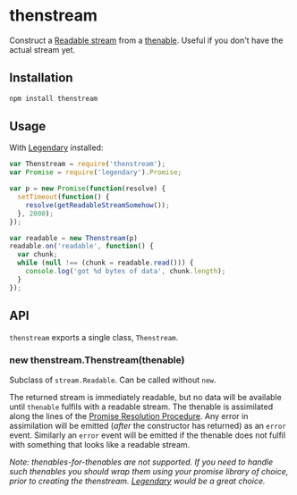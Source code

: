 thenstream
==========

Construct a [Readable stream](http://nodejs.org/api/stream.html#stream_class_stream_readable)
from a [thenable](http://promises-aplus.github.io/promises-spec/#terminology).
Useful if you don't have the actual stream yet.

## Installation

```js
npm install thenstream
```

## Usage

With [Legendary](https://github.com/novemberborn/legendary) installed:

```js
var Thenstream = require('thenstream');
var Promise = require('legendary').Promise;

var p = new Promise(function(resolve) {
  setTimeout(function() {
    resolve(getReadableStreamSomehow());
  }, 2000);
});

var readable = new Thenstream(p)
readable.on('readable', function() {
  var chunk;
  while (null !== (chunk = readable.read())) {
    console.log('got %d bytes of data', chunk.length);
  }
});
```

## API

`thenstream` exports a single class, `Thenstream`.

### new thenstream.Thenstream(thenable)

Subclass of `stream.Readable`. Can be called without `new`.

The returned stream is immediately readable, but no data will be available until
`thenable` fulfils with a readable stream. The thenable is assimilated along the
lines of the [Promise Resolution Procedure](http://promises-aplus.github.io/promises-spec/#the_promise_resolution_procedure).
Any error in assimilation will be emitted (*after* the constructor has returned)
as an `error` event. Similarly an `error` event will be emitted if the thenable
does not fulfil with something that looks like a readable stream.

*Note: thenables-for-thenables are not supported. If you need to handle such
thenables you should wrap them using your promise library of choice, prior to
creating the thenstream. [Legendary](https://github.com/novemberborn/legendary)
would be a great choice.*

